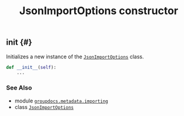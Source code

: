 ﻿---
title: JsonImportOptions constructor
second_title: GroupDocs.Metadata for Python via .NET API References
description: 
type: docs
url: /python-net/groupdocs.metadata.importing/jsonimportoptions/__init__/
is_root: false
weight: 10
---

## __init__ {#}

Initializes a new instance of the [`JsonImportOptions`](/metadata/python-net/groupdocs.metadata.importing/jsonimportoptions) class.



```python
def __init__(self):
    ...
```





### See Also
* module [`groupdocs.metadata.importing`](../../)
* class [`JsonImportOptions`](/metadata/python-net/groupdocs.metadata.importing/jsonimportoptions)
